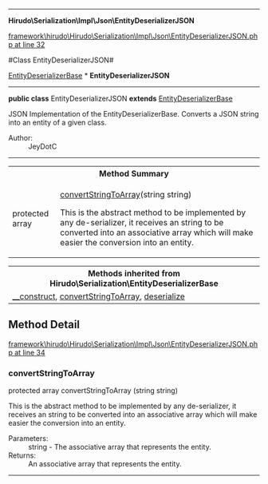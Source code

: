 

- - -

**Hirudo\Serialization\Impl\Json\EntityDeserializerJSON**


<a href="https://github.com/JeyDotC/Hirudo/blob/master/framework/hirudo/Hirudo/Serialization/Impl/Json/EntityDeserializerJSON.php#L32" target='_blank'>framework\hirudo\Hirudo\Serialization\Impl\Json\EntityDeserializerJSON.php at line 32</a>

#Class EntityDeserializerJSON#

<a href="https://github.com/JeyDotC/Hirudo-docs/blob/master/Hirudo/Serialization/EntityDeserializerBase.md">EntityDeserializerBase</a>
    * **EntityDeserializerJSON**




- - -

<p><strong>public  class</strong> <span>EntityDeserializerJSON</span>
<strong>extends</strong> <a href="https://github.com/JeyDotC/Hirudo-docs/blob/master/Hirudo/Serialization/EntityDeserializerBase.md">EntityDeserializerBase</a>

</p>

<div class="comment" id="overview_description"><p>JSON Implementation of the EntityDeserializerBase. Converts a JSON string
into an entity of a given class.</p></div>

<dl>
<dt>Author:</dt>
<dd>JeyDotC</dd>
</dl>


- - -

<table id="summary_method">
<tr><th colspan="2">Method Summary</th></tr>
<tr>
<td><span class='k'>protected </span> <span class='nx'>array</span></td>
<td class="description"><p class="name"><a href="#convertstringtoarray">convertStringToArray</a>(string string)</p><p class="description">This is the abstract method to be implemented by any de-serializer, it receives
an string to be converted into an associative array which will make easier
the conversion into an entity.</p></td>
</tr>
</table>

<table class="inherit">
<tr><th colspan="2">Methods inherited from Hirudo\Serialization\EntityDeserializerBase</th></tr>
<tr><td><a href="https://github.com/JeyDotC/Hirudo-docs/blob/master/Hirudo/Serialization/EntityDeserializerBase.md#__construct">__construct</a>, <a href="https://github.com/JeyDotC/Hirudo-docs/blob/master/Hirudo/Serialization/EntityDeserializerBase.md#convertStringToArray">convertStringToArray</a>, <a href="https://github.com/JeyDotC/Hirudo-docs/blob/master/Hirudo/Serialization/EntityDeserializerBase.md#deserialize">deserialize</a></td></tr></table>

<h2 id="detail_method">Method Detail</h2>

<a href="https://github.com/JeyDotC/Hirudo/blob/master/framework/hirudo/Hirudo/Serialization/Impl/Json/EntityDeserializerJSON.php#L34" target='_blank'>framework\hirudo\Hirudo\Serialization\Impl\Json\EntityDeserializerJSON.php at line 34</a>

<h3 id="convertStringToArray()">convertStringToArray</h3>
<span class='k'>protected </span> <span class='nx'>array</span> <span class='nf'>convertStringToArray</span> (string string)

<div class="details">
<p>This is the abstract method to be implemented by any de-serializer, it receives
an string to be converted into an associative array which will make easier
the conversion into an entity.</p><dl>
<dt>Parameters:</dt>
<dd>string - The associative array that represents the entity.</dd>
<dt>Returns:</dt>
<dd>An associative array that represents the entity.</dd>
</dl>

</div>

- - -

